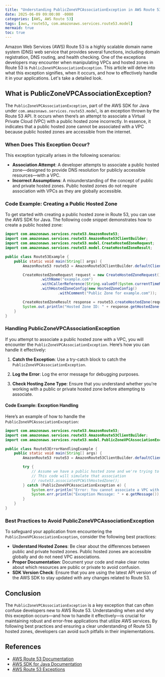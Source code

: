 ```yaml
---
title: "Understanding PublicZoneVPCAssociationException in AWS Route 53"
date: 2025-06-09 09:00:00 -0000
categories: [AWS, AWS Route 53]
tags: [aws, route53, com.amazonaws.services.route53.model]
mermaid: true
toc: true
---
```



Amazon Web Services (AWS) Route 53 is a highly scalable domain name system (DNS) web service that provides several functions, including domain registration, DNS routing, and health checking. One of the exceptions developers may encounter when manipulating VPCs and hosted zones in Route 53 is `PublicZoneVPCAssociationException`. This article will delve into what this exception signifies, when it occurs, and how to effectively handle it in your applications. Let's take a detailed look.

## What is PublicZoneVPCAssociationException?

The `PublicZoneVPCAssociationException`, part of the AWS SDK for Java under `com.amazonaws.services.route53.model`, is an exception thrown by the Route 53 API. It occurs when there’s an attempt to associate a Virtual Private Cloud (VPC) with a public hosted zone incorrectly. In essence, it indicates that a public hosted zone cannot be associated with a VPC because public hosted zones are accessible from the internet.

### When Does This Exception Occur?

This exception typically arises in the following scenarios:

- **Association Attempt**: A developer attempts to associate a public hosted zone—designed to provide DNS resolution for publicly accessible resources—with a VPC.
- **Incorrect Assumptions**: A misunderstanding of the concept of public and private hosted zones. Public hosted zones do not require association with VPCs as they are globally accessible.

### Code Example: Creating a Public Hosted Zone

To get started with creating a public hosted zone in Route 53, you can use the AWS SDK for Java. The following code snippet demonstrates how to create a public hosted zone:

```java
import com.amazonaws.services.route53.AmazonRoute53;
import com.amazonaws.services.route53.AmazonRoute53ClientBuilder;
import com.amazonaws.services.route53.model.CreateHostedZoneRequest;
import com.amazonaws.services.route53.model.CreateHostedZoneResult;

public class Route53Example {
    public static void main(String[] args) {
        AmazonRoute53 route53 = AmazonRoute53ClientBuilder.defaultClient();

        CreateHostedZoneRequest request = new CreateHostedZoneRequest()
                .withName("example.com")
                .withCallerReference(String.valueOf(System.currentTimeMillis()))
                .withHostedZoneConfig(new HostedZoneConfig()
                        .withComment("Public Zone for example.com"));

        CreateHostedZoneResult response = route53.createHostedZone(request);
        System.out.println("Hosted Zone ID: " + response.getHostedZone().getId());
    }
}
```

### Handling PublicZoneVPCAssociationException

If you attempt to associate a public hosted zone with a VPC, you will encounter the `PublicZoneVPCAssociationException`. Here’s how you can handle it effectively:

1. **Catch the Exception**: Use a try-catch block to catch the `PublicZoneVPCAssociationException`.

2. **Log the Error**: Log the error message for debugging purposes.

3. **Check Hosting Zone Type**: Ensure that you understand whether you're working with a public or private hosted zone before attempting to associate.

#### Code Example: Exception Handling

Here’s an example of how to handle the `PublicZoneVPCAssociationException`:

```java
import com.amazonaws.services.route53.AmazonRoute53;
import com.amazonaws.services.route53.AmazonRoute53ClientBuilder;
import com.amazonaws.services.route53.model.PublicZoneVPCAssociationException;

public class Route53ErrorHandlingExample {
    public static void main(String[] args) {
        AmazonRoute53 route53 = AmazonRoute53ClientBuilder.defaultClient();

        try {
            // Assume we have a public hosted zone and we're trying to associate incorrectly
            // This code will simulate that association
            // route53.associateVPCWithHostedZone();
        } catch (PublicZoneVPCAssociationException e) {
            System.err.println("Error: You cannot associate a VPC with a public hosted zone.");
            System.err.println("Exception Message: " + e.getMessage());
        }
    }
}
```

### Best Practices to Avoid PublicZoneVPCAssociationException

To safeguard your application from encountering the `PublicZoneVPCAssociationException`, consider the following best practices:

- **Understand Hosted Zones**: Be clear about the differences between public and private hosted zones. Public hosted zones are accessible globally and do not need VPC associations.
- **Proper Documentation**: Document your code and make clear notes about which resources are public or private to avoid confusion.
- **SDK Version Check**: Ensure that you are using the latest API version of the AWS SDK to stay updated with any changes related to Route 53.

## Conclusion

The `PublicZoneVPCAssociationException` is a key exception that can often confuse developers new to AWS Route 53. Understanding when and why this exception occurs—and how to handle it effectively—is crucial for maintaining robust and error-free applications that utilize AWS services. By following best practices and ensuring a clear understanding of Route 53 hosted zones, developers can avoid such pitfalls in their implementations.

## References

- [AWS Route 53 Documentation](https://docs.aws.amazon.com/route53/)
- [AWS SDK for Java Documentation](https://docs.aws.amazon.com/sdk-for-java/latest/developer-guide/home.html)
- [AWS Route 53 Exceptions](https://docs.aws.amazon.com/Route53/latest/APIReference/CommonErrors.html)